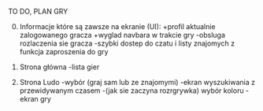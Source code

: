 TO DO, PLAN GRY

0) Informacje które są zawsze na ekranie (UI):
+profil aktualnie zalogowanego gracza
+wyglad navbara w trakcie gry
-obsluga rozlaczenia sie gracza
-szybki dostep do czatu i listy znajomych z funkcja zaproszenia do gry

1) Strona główna
-lista gier
2) Strona Ludo
-wybór (graj sam lub ze znajomymi)
-ekran wyszukiwania z przewidywanym czasem
-(jak sie zaczyna rozrgrywka) wybór koloru
-ekran gry
